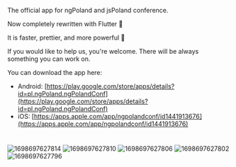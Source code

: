 The official app for ngPoland and jsPoland conference.

Now completely rewritten with Flutter 🚀

It is faster, prettier, and more powerful 💪

If you would like to help us, you're welcome. There will be always something you can work on.

You can download the app here:
- Android: [https://play.google.com/store/apps/details?id=pl.ngPoland.ngPolandConf](https://play.google.com/store/apps/details?id=pl.ngPoland.ngPolandConf)
- iOS: [https://apps.apple.com/app/ngpolandconf/id1441913676](https://apps.apple.com/app/ngpolandconf/id1441913676)

#
![1698697627814](https://github.com/MVP-Greenhouse/ngPolandConfApp/assets/16476508/486f0b45-a7ab-452b-b370-6f1f36ea69a9)
![1698697627810](https://github.com/MVP-Greenhouse/ngPolandConfApp/assets/16476508/fe8dd277-a621-4f39-97a3-b4ae85c98db3)
![1698697627806](https://github.com/MVP-Greenhouse/ngPolandConfApp/assets/16476508/253a45a9-a6b7-4953-b451-1c46cc95764c)
![1698697627802](https://github.com/MVP-Greenhouse/ngPolandConfApp/assets/16476508/4b0db53e-6903-4606-a9c9-10253d3aae70)
![1698697627796](https://github.com/MVP-Greenhouse/ngPolandConfApp/assets/16476508/fbafcf16-7953-4e3b-a530-74562646275e)

